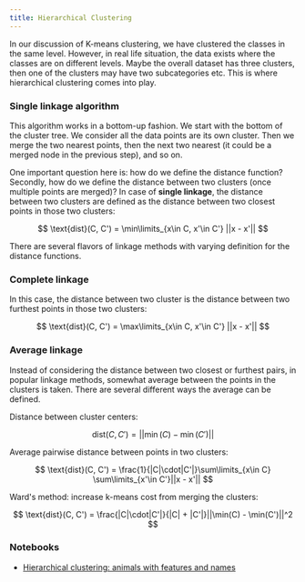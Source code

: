 ```yaml
---
title: Hierarchical Clustering
---
```


In our discussion of K-means clustering, we have clustered the classes in the
same level. However, in real life situation, the data exists where the classes
are on different levels. Maybe the overall dataset has three clusters, then one
of the clusters may have two subcategories etc. This is where hierarchical
clustering comes into play.

### Single linkage algorithm
This algorithm works in a bottom-up fashion. We start with the bottom of the
cluster tree. We consider all the data points are its own cluster. Then we merge
the two nearest points, then the next two nearest (it could be a merged node in
the previous step), and so on.

One important question here is: how do we define the distance function?
Secondly, how do we define the distance between two clusters (once multiple
points are merged)? In case of **single linkage**, the distance between two
clusters are defined as the distance between two closest points in those two
clusters:

$$
\text{dist}(C, C') = \min\limits_{x\in C, x'\in C'} ||x - x'||
$$

There are several flavors of linkage methods with varying definition for the
distance functions.

### Complete linkage
In this case, the distance between two cluster is the distance between two
furthest points in those two clusters:

$$
\text{dist}(C, C') = \max\limits_{x\in C, x'\in C'} ||x - x'||
$$

### Average linkage
Instead of considering the distance between two closest or furthest pairs, in
popular linkage methods, somewhat average between the points in the clusters is
taken. There are several different ways the average can be defined.

Distance between cluster centers:

$$
\text{dist}(C, C') = ||\min(C) - \min(C')||
$$

Average pairwise distance between points in two clusters:

$$
\text{dist}(C, C') = \frac{1}{|C|\cdot|C'|}\sum\limits_{x\in C}
\sum\limits_{x'\in C'}||x - x'||
$$

Ward's method: increase k-means cost from merging the clusters:

$$
\text{dist}(C, C') = \frac{|C|\cdot|C'|}{|C| + |C'|}||\min(C) - \min(C')||^2
$$

### Notebooks
- [Hierarchical clustering: animals with features and names](
https://github.com/pranabdas/machine-learning/blob/master/notebooks/hierarchical-clustering.ipynb)
